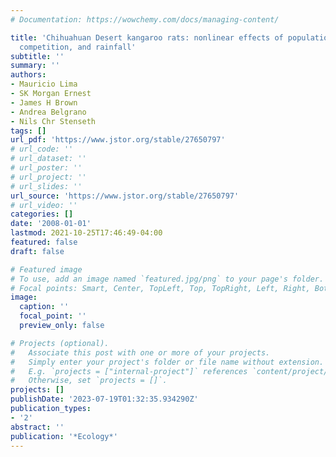 ```yaml
---
# Documentation: https://wowchemy.com/docs/managing-content/

title: 'Chihuahuan Desert kangaroo rats: nonlinear effects of population dynamics,
  competition, and rainfall'
subtitle: ''
summary: ''
authors:
- Mauricio Lima
- SK Morgan Ernest
- James H Brown
- Andrea Belgrano
- Nils Chr Stenseth
tags: []
url_pdf: 'https://www.jstor.org/stable/27650797'
# url_code: ''
# url_dataset: ''
# url_poster: ''
# url_project: ''
# url_slides: ''
url_source: 'https://www.jstor.org/stable/27650797'
# url_video: ''
categories: []
date: '2008-01-01'
lastmod: 2021-10-25T17:46:49-04:00
featured: false
draft: false

# Featured image
# To use, add an image named `featured.jpg/png` to your page's folder.
# Focal points: Smart, Center, TopLeft, Top, TopRight, Left, Right, BottomLeft, Bottom, BottomRight.
image:
  caption: ''
  focal_point: ''
  preview_only: false

# Projects (optional).
#   Associate this post with one or more of your projects.
#   Simply enter your project's folder or file name without extension.
#   E.g. `projects = ["internal-project"]` references `content/project/deep-learning/index.md`.
#   Otherwise, set `projects = []`.
projects: []
publishDate: '2023-07-19T01:32:35.934290Z'
publication_types:
- '2'
abstract: ''
publication: '*Ecology*'
---
```

